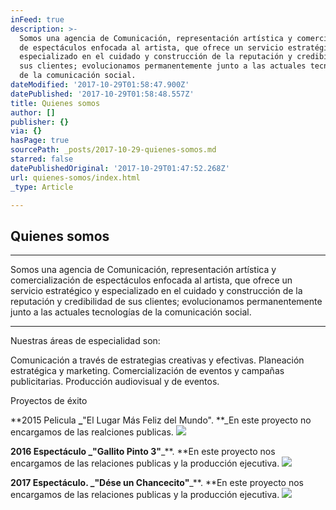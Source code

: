 ```yaml
---
inFeed: true
description: >-
  Somos una agencia de Comunicación, representación artística y comercialización
  de espectáculos enfocada al artista, que ofrece un servicio estratégico y
  especializado en el cuidado y construcción de la reputación y credibilidad de
  sus clientes; evolucionamos permanentemente junto a las actuales tecnologías
  de la comunicación social.
dateModified: '2017-10-29T01:58:47.900Z'
datePublished: '2017-10-29T01:58:48.557Z'
title: Quienes somos
author: []
publisher: {}
via: {}
hasPage: true
sourcePath: _posts/2017-10-29-quienes-somos.md
starred: false
datePublishedOriginal: '2017-10-29T01:47:52.268Z'
url: quienes-somos/index.html
_type: Article

---
```

## Quienes somos

---

Somos una agencia de Comunicación, representación artística y comercialización de espectáculos enfocada al artista, que ofrece un servicio estratégico y especializado en el cuidado y construcción de la reputación y credibilidad de sus clientes; evolucionamos permanentemente junto a las actuales tecnologías de la comunicación social.

---

Nuestras áreas de especialidad son:

Comunicación a través de estrategias creativas y efectivas. Planeación estratégica y marketing. Comercialización de eventos y campañas publicitarias. Producción audiovisual y de eventos.

Proyectos de éxito

**2015 Pelicula **_**"El Lugar Más Feliz del Mundo". **_En este proyecto no encargamos de las realciones publicas.
![](https://the-grid-user-content.s3-us-west-2.amazonaws.com/52602669-f653-4831-9b1e-b4e908bad6c1.jpg)

**2016 Espectáculo **_**"Gallito Pinto 3"**_**. **En este proyecto nos encargamos de las relaciones publicas y la producción ejecutiva.
![](https://the-grid-user-content.s3-us-west-2.amazonaws.com/bac74779-1e31-4db2-a9f7-61fc9b4d5bc2.jpg)

**2017 Espectáculo. **_**"Dése un Chancecito"**_**. **En este proyecto nos encargamos de las relaciones publicas y la producción ejecutiva.
![](https://imgflo.herokuapp.com/graph/2b2431f8e7ba7b0/e514220d42165a81e591e4e885c06656/croprotate.jpg?cropheight=721&cropwidth=851&degrees=0&input=https%3A%2F%2Fthe-grid-user-content.s3-us-west-2.amazonaws.com%2F7e49d02c-9d70-4020-8600-33799611e932.jpg&x=0&y=64)